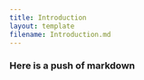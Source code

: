 ```yaml
---
title: Introduction
layout: template
filename: Introduction.md
--- 
```


### Here is a push of markdown